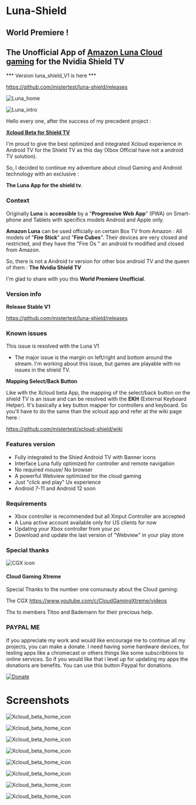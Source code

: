 # Luna-Shield 


## World Premiere !

## The Unofficial App of <u>Amazon Luna Cloud gaming</u> for the Nvidia Shield TV

*** Version luna_shield_V1 is here ***

https://github.com/mistertest/luna-shield/releases


![Luna_home](https://github.com/mistertest/luna-shield/blob/main/images/luna_home1.png)

![Luna_intro](https://github.com/mistertest/luna-shield/blob/main/images/luna_int6.png)








Hello every one, after the success of my precedent project : 


**[Xcloud Beta for Shield TV](https://github.com/mistertest/xcloud-shield)**

I'm proud to give the best optimized and integrated Xcloud experience in Android TV for the Shield TV as this day (Xbox Official have not a android TV solution).

So, I decided to continue my adventure about cloud Gaming and Android technology with an exclusive : 

**The Luna App for the shield tv**.





### Context

Originally **Luna** is **accessible** by a "**Progressive Web App**" (PWA) on Smart-phone and Tablets with specifics models Android and Apple only. 

**Amazon Luna** can be used officially on certain Box TV from Amazon : All models of "**Fire Stick**" and "**Fire Cubes**". 
Their devices are very closed and restricted, and they have the "Fire Os " an android tv modified and closed from Amazon.

So, there is not a Android tv version for other box android TV and the queen of them : **The Nvidia Shield TV**

I'm glad to share with you this **World Premiere Unofficial**.





### Version info

 **Release Stable V1** 

https://github.com/mistertest/luna-shield/releases



### Known issues

This issue is resolved with the Luna V1

- The major issue is the margin on left/right and bottom around the stream. 
I'm working about this issue, but games are playable with no issues in the shield TV.








**Mapping Select/Back Button**

Like with the Xcloud beta App, the mapping of the select/back button on the shield TV is an issue and can be resolved with the **EKH** (External Keyboard Helper). It's basically a key button mapper for controllers and keyboard. So you'll have to do the same than the xcloud app and refer at the wiki page here :

 https://github.com/mistertest/xcloud-shield/wiki
 
 
 
 ### **Features version**

- Fully integrated to the Shied Android TV with Banner icons
- Interface Luna fully optimized for controller and remote navigation 
- No required mouse/ No browser
- A powerful Webview optimized tor the cloud gaming 
- Just "click and play"  Ux experience
- Android 7-11 and Android 12 soon



### Requirements 

- Xbox controller is recommended but all Xinput Controller are accepted
- A Luna active account available only for US clients for now
- Updating your Xbox controller from your pc
- Download and update the last version of "Webview" in your play store 
 
 
 ### Special thanks
 
 ![CGX icon](https://github.com/mistertest/luna-shield/blob/main/images/unnamed.jpg)
 
 
 #### Cloud Gaming Xtreme
 
 Special Thanks to the number one comunauty about the Cloud gaming:
 
 The CGX 
 https://www.youtube.com/c/CloudGamingXtreme/videos
 
 Thx to members Titoo and Bademann  for their precious help.
 
 
 
 ### PAYPAL ME

If you appreciate my work and would like encourage me to continue all my projects, you can make a donate. I need having some hardware devices, for testing apps like a chromecast or  others things like some subscribtions to online services. So if you would like that i level up for updating my apps the donations are benefits. 
You can use this button Paypal for donations.

[![Donate](https://img.shields.io/badge/Donate-PayPal-green.svg)](https://www.paypal.com/paypalme/cmsxpert)
 
 
 
 
 # **Screenshots**
 
 
 ![Xcloud_beta_home_icon](https://github.com/mistertest/luna-shield/blob/main/images/luna_int5.png)
 
 ![Xcloud_beta_home_icon](https://github.com/mistertest/luna-shield/blob/main/images/luna_int1.png)
 
 ![Xcloud_beta_home_icon](https://github.com/mistertest/luna-shield/blob/main/images/luna_int3.png)
 
 ![Xcloud_beta_home_icon](https://github.com/mistertest/luna-shield/blob/main/images/luna_int7.png)
 
 ![Xcloud_beta_home_icon](https://github.com/mistertest/luna-shield/blob/main/images/luna_game7.png)
 
 ![Xcloud_beta_home_icon](https://github.com/mistertest/luna-shield/blob/main/images/luna_game9.png)
 
 ![Xcloud_beta_home_icon](https://github.com/mistertest/luna-shield/blob/main/images/luna_game10.png)
 
 ![Xcloud_beta_home_icon](https://github.com/mistertest/luna-shield/blob/main/images/luna_game11.png)
